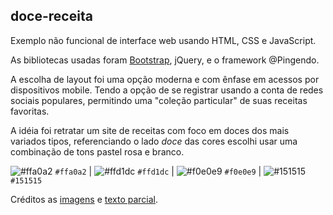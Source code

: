 ## doce-receita
Exemplo não funcional de interface web usando HTML, CSS e JavaScript.

As bibliotecas usadas foram [Bootstrap](https://getbootstrap.com "Bootstrap"), jQuery,  e o framework @Pingendo.

A escolha de layout foi uma opção moderna e com ênfase em acessos por dispositivos mobile. Tendo a opção de se registrar usando a conta de redes sociais populares, permitindo uma "coleção particular" de suas receitas favoritas.

A idéia foi retratar um site de receitas com foco em doces dos mais variados tipos, referenciando o lado _doce_ das cores escolhi usar uma combinação de tons pastel rosa e branco.

 ![#ffa0a2](https://placehold.it/15/ffa0a2/000000?text=+) `#ffa0a2` | ![#ffd1dc](https://placehold.it/15/ffd1dc/000000?text=+) `#ffd1dc` | ![#f0e0e9](https://placehold.it/15/f0e0e9/000000?text=+) `#f0e0e9` | ![#151515](https://placehold.it/15/151515/000000?text=+) `#151515`
 
 Créditos as [imagens](https://www.pexels.com "imagens") e [texto parcial](https://www.petitgastro.com.br/como-fazer-churros/ "texto parcial").

